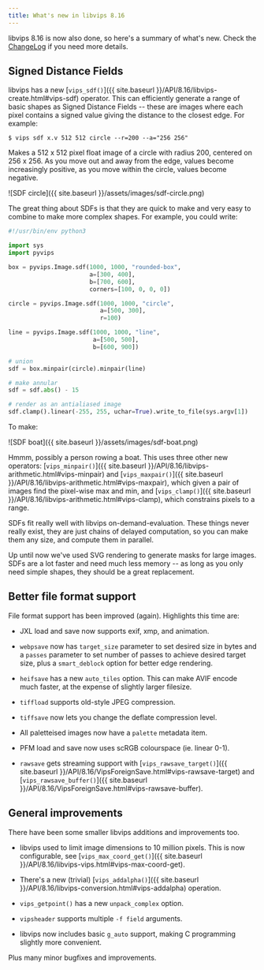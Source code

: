 ```yaml
---
title: What's new in libvips 8.16
---
```


libvips 8.16 is now also done, so here's a summary of what's new. Check the
[ChangeLog](https://github.com/libvips/libvips/blob/master/ChangeLog)
if you need more details.

## Signed Distance Fields

libvips has a new
[`vips_sdf()`]({{ site.baseurl }}/API/8.16/libvips-create.html#vips-sdf)
operator. This can efficiently generate a range of basic shapes as Signed
Distance Fields -- these are images where each pixel contains a signed value
giving the distance to the closest edge. For example:

```
$ vips sdf x.v 512 512 circle --r=200 --a="256 256"
```

Makes a 512 x 512 pixel float image of a circle with radius 200, centered
on 256 x 256. As you move out and away from the edge, values become
increasingly positive, as you move within the circle, values become negative.

![SDF circle]({{ site.baseurl }}/assets/images/sdf-circle.png)

The great thing about SDFs is that they are quick to make and very easy to
combine to make more complex shapes. For example, you could write:

```python
#!/usr/bin/env python3

import sys
import pyvips

box = pyvips.Image.sdf(1000, 1000, "rounded-box",
                       a=[300, 400],
                       b=[700, 600],
                       corners=[100, 0, 0, 0])

circle = pyvips.Image.sdf(1000, 1000, "circle",
                          a=[500, 300],
                          r=100)

line = pyvips.Image.sdf(1000, 1000, "line",
                        a=[500, 500],
                        b=[600, 900])

# union
sdf = box.minpair(circle).minpair(line)

# make annular
sdf = sdf.abs() - 15

# render as an antialiased image
sdf.clamp().linear(-255, 255, uchar=True).write_to_file(sys.argv[1])
```

To make:

![SDF boat]({{ site.baseurl }}/assets/images/sdf-boat.png)

Hmmm, possibly a person rowing a boat. This uses three
other new operators: [`vips_minpair()`]({{ site.baseurl
}}/API/8.16/libvips-arithmetic.html#vips-minpair) and [`vips_maxpair()`]({{
site.baseurl }}/API/8.16/libvips-arithmetic.html#vips-maxpair),
which given a pair of images find the
pixel-wise max and min, and [`vips_clamp()`]({{ site.baseurl
}}/API/8.16/libvips-arithmetic.html#vips-clamp), which constrains pixels
to a range.

SDFs fit really well with libvips on-demand-evaluation. These things
never really exist, they are just chains of delayed computation, so you can
make them any size, and compute them in parallel.

Up until now we've used SVG rendering to generate masks for large images.
SDFs are a lot faster and need much less memory -- as long as you only need
simple shapes, they should be a great replacement.

## Better file format support

File format support has been improved (again). Highlights this time are:

* JXL load and save now supports exif, xmp, and animation.

* `webpsave` now has `target_size` parameter to set desired size in bytes and a
  `passes` parameter to set number of passes to achieve desired target size,
   plus a `smart_deblock` option for better edge rendering.

* `heifsave` has a new `auto_tiles` option. This can make AVIF encode much
  faster, at the expense of slightly larger filesize.

* `tiffload` supports old-style JPEG compression.

* `tiffsave` now lets you change the deflate compression level.

* All paletteised images now have a `palette` metadata item.

* PFM load and save now uses scRGB colourspace (ie. linear 0-1).

* `rawsave` gets  streaming support with
  [`vips_rawsave_target()`]({{ site.baseurl
  }}/API/8.16/VipsForeignSave.html#vips-rawsave-target) and
  [`vips_rawsave_buffer()`]({{ site.baseurl
  }}/API/8.16/VipsForeignSave.html#vips-rawsave-buffer).


## General improvements

There have been some smaller libvips additions and improvements too.

* libvips used to limit image dimensions to 10 million pixels. This is now
  configurable, see [`vips_max_coord_get()`]({{ site.baseurl
  }}/API/8.16/libvips-vips.html#vips-max-coord-get).

* There's a new (trivial) [`vips_addalpha()`]({{ site.baseurl
   }}/API/8.16/libvips-conversion.html#vips-addalpha) operation.

* `vips_getpoint()` has a new `unpack_complex` option.

* `vipsheader` supports multiple `-f field` arguments.

* libvips now includes basic `g_auto` support, making C programming slightly
  more convenient.

Plus many minor bugfixes and improvements.
